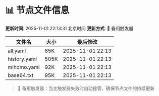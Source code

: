 # 📊 节点文件信息

**更新时间**: 2025-11-01 22:13:31 北京时间
**更新方式**: 🔄 备用触发器

| 文件名 | 大小 | 最后修改 |
|--------|------|----------|
| all.yaml | 85K | 2025-11-01 22:13 |
| history.yaml | 505K | 2025-11-01 22:13 |
| mihomo.yaml | 92K | 2025-11-01 22:13 |
| base64.txt | 95K | 2025-11-01 22:13 |

> 🔄 备用触发器：当主触发器失效时自动接管，确保节点文件的持续更新
